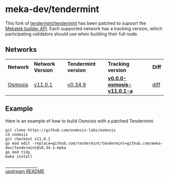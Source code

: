 # meka-dev/tendermint

This fork of [tendermint/tendermint](https://github.com/tendermint/tendermint)
has been patched to supoort the [Mekatek builder API](https://api.mekatek.xyz).
Each supported network has a tracking version, which participating validators
should use when building their full node.

## Networks

<table>
  <tr>
    <th align="left">Network</th>
    <th align="left">Network Version</th>
    <th align="left">Tendermint version</th>
    <th align="left">Tracking version</th>
    <th align="left">Diff</th>
  </tr>
  <tr>
    <td><a href="https://github.com/osmosis-labs/osmosis">Osmosis</a></td>
    <td><a href="https://github.com/osmosis-labs/osmosis/tree/v11.0.1">v11.0.1</a></td>
    <td><a href="https://github.com/osmosis-labs/osmosis/blob/v11.0.1/go.mod#L28">v0.34.9</td>
    <td><strong><a href="https://github.com/meka-dev/tendermint/tree/v0.0.0-osmosis-v11.0.1-a">v0.0.0-osmosis-v11.0.1-a</a></strong></td>
    <td><a href="https://github.com/meka-dev/tendermint/compare/v0.34.9...v0.0.0-osmosis-v11.0.1-a">diff</a></td>
  </tr>
</table>

## Example

Here is an example of how to build Osmosis with a patched Tendermint.

```shell
git clone https://github.com/osmosis-labs/osmosis
cd osmosis
git checkout v11.0.1
go mod edit -replace=github.com/tendermint/tendermint=github.com/meka-dev/tendermint@v0.34.x-meka
go mod tidy
make install
```

________________ <br/> [upstream README](/README.upstream.md)
